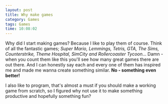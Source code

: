 ```yaml
---
layout: post
title: Why make games
category: Games
tags: Games
time: 10:08:02
---
```

Why did I start making games? Because I like to play them of course. Think of all the fantastic games; *Super Mario, Lemmings, Tetris, GTA, The Sims, Counterstrike, Theme Hospital, SimCity and Rollercoaster Tycoon*... Damn - when you count them like this you'll see how many great games there are out there. And I can honestly say each and every one of them has inspired me and made me wanna create something similar. **No - something even better!**

I also like to program, that's almost a must if you should make a working game from scratch, so I figured why not use it to make something productive and hopefully something fun?

